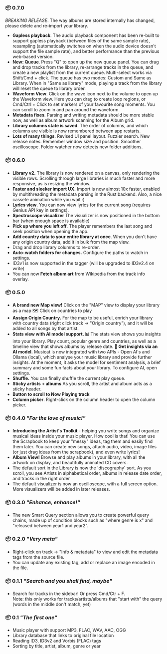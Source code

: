 ### 📦 0.7.0
 _BREAKING RELEASE_. The way albums are stored internally has changed, please delete and re-import your library.
-   **Gapless playback**. The audio playback component has been re-built to support gapless playback (between files of the same sample rate), resampling (automatically switches on when the audio device doesn't support the file sample rate), and better performance than the previous web-based version.
-   **New: Queue**. Press "Q" to open up the new queue panel. You can drag and drop tracks from the library, re-arrange tracks in the queue, and create a new playlist from the current queue. Multi-select works via Shift/Cmd + click. The queue has two modes: Custom and Same as Library. When in "Same as library" mode, playing a track from the library will reset the queue to library order.
-   **Waveform View**. Click on the wave icon next to the volume to open up the Waveform view. Here you can drag to create loop regions, or Cmd/Ctrl + Click to set markers of your favourite song moments. You can scroll to zoom in and pan around the waveform.
-   **Metadata fixes**. Parsing and writing metadata should be more stable now, as well as album artwork scanning for the Album grid.
-   **Library columns state is saved**. The order of columns, and which columns are visible is now remembered between app restarts.
-   **Lots of many things**. Revised UI panel layout. Fuzzier search. New release notes. Remember window size and position. Smoother oscilloscope. Folder watcher now detects new folder additions.

### 📦 0.6.0

-   **Library v2.** The library is now rendered on a canvas, only rendering the visible rows. Scrolling through large libraries is much faster and more responsive, as is resizing the window.
-   **Faster and sleeker import UX.** Import is now almost 10x faster, enabled by multithreading the metadata parsing in the Rust backend. Also, a nice cassete animation while you wait :)
-   **Lyrics view**. You can now view lyrics for the current song (requires Genius API key in settings).
-   **Spectroscope visualizer** The visualizer is now positioned in the bottom bar (when enough space is available)
-   **Pick up where you left off**. The player remembers the last song and seek position when opening the app.
-   **Add country data to your entire library at once**. When you don't have any origin country data, add it in bulk from the map view.
-   Drag and drop library columns to re-order.
-   **Auto-watch folders for changes.** Configure the paths to watch in settings.
-   ID3v1 is now supported in the tagger (will be upgraded to ID3v2.4 on write)
-   You can now **Fetch album art** from Wikipedia from the track info overlay.

### 📦 0.5.0

-   **A brand new Map view!** Click on the "MAP" view to display your library as a map 🗺 Click on countries to play
-   **Assign Origin Country.** For the map to be useful, enrich your library with country data (right click track → "Origin country"), and it will be added to all songs by that artist.
-   **Stats view with AI model support. 📊** The stats view shows you insights into your library. Play count, popular genre and countries, as well as a timeline view that shows albums by release date.
    **🤖 Get insights via an AI model.** Musicat is now integrated with two APIs - Open AI's and Ollama (local), which analyse your music library and provide further insights. At the moment, it asks the model for sentiment analysis, a brief summary and some fun facts about your library. To configure AI, open settings.
-   **Shuffle.** You can finally shuffle the current play queue.
-   **Sticky artists + albums** As you scroll, the artist and album acts as a sticky header.
-   **Button to scroll to Now Playing track**
-   **Column picker**. Right-click on the column header to open the column picker.

### 📦 0.4.0 _"For the love of music!"_

-   **Introducing the Artist's Toolkit** - helping you write songs and organize musical ideas inside your music player. How cool is that! You can use the Scrapbook to keep your "messy" ideas, tag them and easily find them later.
    You can create new songs, attach audio, video, image files (or just drag ideas from the scrapbook), and even write lyrics!
-   **Album View!** Browse and play albums in your library, with all the artwork on display, and beautifully animated CD covers.
-   The default sort in the Library is now the 'discography' sort. As you scroll, you see Artists in alphabetical order, albums in release date order, and tracks in the right order
-   The default visualizer is now an oscilloscope, with a full screen option. More visualizers will be added in later releases.

### 📦 0.3.0 _"Enhance, enhance!"_

-   The new Smart Query section allows you to create powerful query chains, made up of condition blocks such as "where genre is x" and "released between year1 and year2".

### 📦 0.2.0 _"Very meta"_

-   Right-click on track -> "Info & metadata" to view and edit the metadata tags from the source file.
-   You can update any existing tag, add or replace an image encoded in the file.

### 📦 0.1.1 _"Search and you shall find, maybe"_

-   Search for tracks in the sidebar! Or press Cmd/Ctr + F.  
    Note: this only works for tracks/artists/albums that "start with" the query (words in the middle don't match, yet)

### 📦 0.1 _"The first one"_

-   Music player with support MP3, FLAC, WAV, AAC, OGG
-   Library database that links to original file location
-   Reading ID3, ID3v2 and Vorbis (FLAC) tags
-   Sorting by title, artist, album, genre or year
